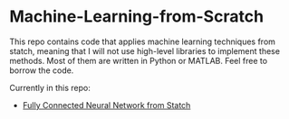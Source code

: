 # Machine-Learning-from-Scratch

This repo contains code that applies machine learning techniques from statch, meaning that I will not use high-level libraries to implement these methods. Most of them are written in Python or MATLAB. Feel free to borrow the code.

Currently in this repo:
* [Fully Connected Neural Network from Statch](https://github.com/yanfengliu/Machine-Learning-from-Scratch/blob/master/fully_connected_NN.m)

